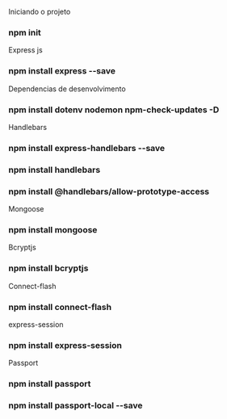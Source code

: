 Iniciando o projeto

### npm init

Express js

### npm install express --save

Dependencias de desenvolvimento

### npm install dotenv nodemon npm-check-updates -D

Handlebars

### npm install express-handlebars --save

### npm install handlebars

### npm install @handlebars/allow-prototype-access

Mongoose

### npm install mongoose

Bcryptjs

### npm install bcryptjs

Connect-flash

### npm install connect-flash

express-session

### npm install express-session

Passport

### npm install passport
### npm install passport-local --save